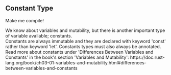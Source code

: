 ## Constant Type

Make me compile!

<div class="hint">
  We know about variables and mutability, but there is another important type of
variable available; constants.
</div>

<div class="hint">
Constants are always immutable and they are declared with keyword 'const' rather
than keyword 'let'.
Constants types must also always be annotated.
</div>

<div class="hint">
Read more about constants under 'Differences Between Variables and Constants' in the book's section 'Variables and Mutability':
https://doc.rust-lang.org/book/ch03-01-variables-and-mutability.html#differences-between-variables-and-constants
</div>

